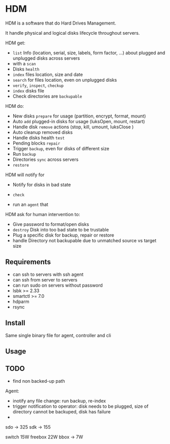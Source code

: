 
# HDM

HDM is a software that do Hard Drives Management.

It handle physical and logical disks lifecycle throughout servers.

HDM get: 
- `list` Info (location, serial, size, labels, form factor, ...) about plugged and unplugged disks across servers
- with a `scan` 
- Disks `health`
- `index` files location, size and date 
- `search` for files location, even on unplugged disks
- `verify`, `inspect`, `checkup`
- `index` disks file 
- Check directories are `backupable` 

HDM do:
- New disks `prepare` for usage (partition, encrypt, format, mount)
- Auto `add` plugged-in disks for usage (luksOpen, mount, restart)
- Handle disk `remove` actions (stop, kill, umount, luksClose )
- Auto cleanup removed disks
- Handle disks health `test`
- Pending blocks `repair`
- Trigger `backup`, even for disks of different size
- Run `backup`
- Directories `sync` across servers
- `restore`


HDM will notify for
- Notify for disks in bad state


- `check`
- run an `agent` that

HDM ask for human intervention to:
- Give password to format/open disks
- `destroy` Disk into too bad state to be trustable
- Plug a specific disk for backup, repair or restore 
- handle Directory not backupable due to unmatched source vs target size

## Requirements

- can ssh to servers with ssh agent
- can ssh from server to servers
- can run sudo on servers without password
- lsbk >= 2.33
- smartctl >= 7.0
- hdparm
- rsync

## Install

Same single binary file for agent, controller and cli

## Usage


## TODO

- find non backed-up path



Agent:
- inotify any file change: run backup, re-index
- trigger notification to operator: disk needs to be plugged, size of directory cannot be backuped, disk has failure
- 


sdo -> 325
sdk -> 155


switch 15W
freebox 22W
bbox -> 7W
